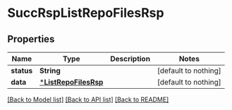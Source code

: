 # SuccRspListRepoFilesRsp


## Properties
Name | Type | Description | Notes
------------ | ------------- | ------------- | -------------
**status** | **String** |  | [default to nothing]
**data** | [***ListRepoFilesRsp**](ListRepoFilesRsp.md) |  | [default to nothing]


[[Back to Model list]](../README.md#models) [[Back to API list]](../README.md#api-endpoints) [[Back to README]](../README.md)


